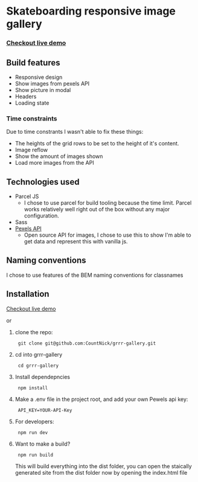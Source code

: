 # Skateboarding responsive image gallery

### [Checkout live demo](https://skateboarding-gallery.netlify.app)

## Build features
- Responsive design
- Show images from pexels API
- Show picture in modal
- Headers
- Loading state

### Time constraints

Due to time constrants I wasn't able to fix these things: 
 - The heights of the grid rows to be set to the height of it's content.
 - Image reflow
 - Show the amount of images shown
 - Load more images from the API

## Technologies used

- Parcel JS
    - I chose to use parcel for build tooling because the time limit. Parcel works relatively well right out of the box without any major configuration.
- Sass
- [Pexels API](https://www.pexels.com/nl-nl/api/)
    - Open source API for images, I chose to use this to show I'm able to get data and represent this with vanilla js.

## Naming conventions
I chose to use features of the BEM naming conventions for classnames

## Installation

 [Checkout live demo](https://skateboarding-gallery.netlify.app)

 or

1. clone the repo:

        git clone git@github.com:CountNick/grrr-gallery.git

2. cd into grrr-gallery

        cd grrr-gallery

3. Install dependepncies

        npm install

4. Make a .env file in the project root, and add your own Pewels api key:

        API_KEY=YOUR-API-Key

5. For developers:

        npm run dev

6. Want to make a build?

        npm run build

    This will build everything into the dist folder, you can open the staically generated site from the dist folder now by opening the index.html file